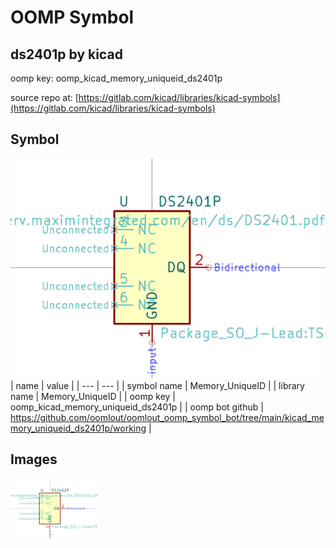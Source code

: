 # OOMP Symbol  
## ds2401p  by kicad  
  
oomp key: oomp_kicad_memory_uniqueid_ds2401p  
  
source repo at: [https://gitlab.com/kicad/libraries/kicad-symbols](https://gitlab.com/kicad/libraries/kicad-symbols)  
## Symbol  
  
[![working.png](working_600.png)](working.png)  
| name | value | 
| --- | --- | 
| symbol name | Memory_UniqueID | 
| library name | Memory_UniqueID | 
| oomp key | oomp_kicad_memory_uniqueid_ds2401p | 
| oomp bot github | https://github.com/oomlout/oomlout_oomp_symbol_bot/tree/main/kicad_memory_uniqueid_ds2401p/working | 
## Images  
  
[![working.png](working_140.png)](working.png)  
